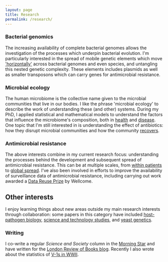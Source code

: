 ```yaml
---
layout: page
title: Research
permalink: /research/
---
```


### Bacterial genomics

The increasing availability of complete bacterial genomes allows the investigation of the processes which underpin bacterial evolution. I'm particularly interested in the spread of mobile genetic elements which move ['horizontally'](https://doi.org/10.1038/s41467-018-03205-z) across bacterial genomes and even species, and untangling this nested genetic complexity. These elements includes plasmids as well as smaller transposons which can carry genes for antimicrobial resistance.

### Microbial ecology

The human microbiome is the collective name given to the microbial communities that live in our bodies. I like the phrase 'microbial ecology' to describe the work of understanding these (and other) systems. During my PhD, I applied statistical and mathematical models to understand the factors that influence the microbiome's composition, both in [health](https://doi.org/10.1128/mBio.01237-17) and [disease](https://doi.org/10.1128/AEM.01756-16).  One topic that I'm still interested in is understanding the effect of antibiotics: how they disrupt microbial communities and how the community [recovers](https://doi.org/10.1101/222398).

### Antimicrobial resistance

The above interests combine in my current research focus: understanding the processes behind the development and subsequent spread of antimicrobial resistance. This can be at multiple scales, from [within patients](https://doi.org/10.1093/cid/ciz069) to [global spread](https://doi.org/10.1038/s41467-018-03205-z).  I've also been involved in efforts to improve the availability of surveillance data of antimicrobial resistance, including carrying out work awarded a [Data Reuse Prize](https://doi.org/10.1186/s12864-019-5782-2) by Wellcome.  

## Other interests

I enjoy learning things about new areas outside my main research interests through collaboration: some papers in this category have included [host-pathogen biology](https://doi.org/10.1101/670315), [science and technology studies](https://doi.org/10.1002/geo2.66), and [yeast genetics](https://doi.org/10.1038/ncomms14061).

### Writing

I co-write a regular *Science and Society* column in the [Morning Star](https://morningstaronline.co.uk/author/science-and-society) and have written for the [London Review of Books blog](https://www.lrb.co.uk/blog/author/liam-shaw). Recently I also wrote about the statistics of [V-1s in WWII](https://rss.onlinelibrary.wiley.com/doi/10.1111/j.1740-9713.2019.01315.x).
